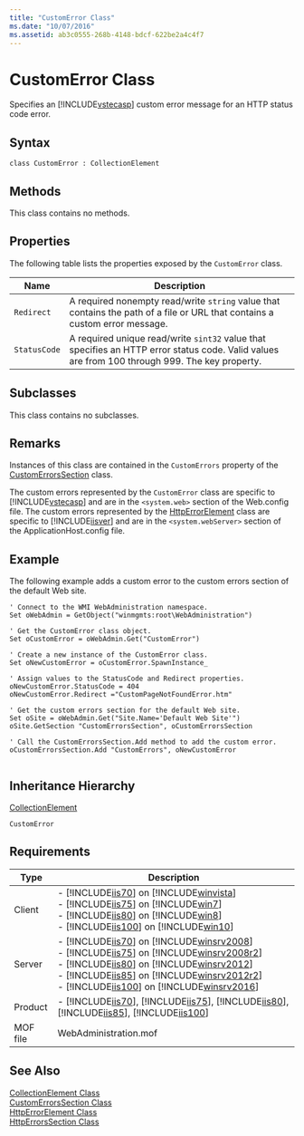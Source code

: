 ```yaml
---
title: "CustomError Class"
ms.date: "10/07/2016"
ms.assetid: ab3c0555-268b-4148-bdcf-622be2a4c4f7
---
```

# CustomError Class
Specifies an [!INCLUDE[vstecasp](../wmi-provider/includes/vstecasp-md.md)] custom error message for an HTTP status code error.  
  
## Syntax  
  
```vbs  
class CustomError : CollectionElement  
```  
  
## Methods  
 This class contains no methods.  
  
## Properties  
 The following table lists the properties exposed by the `CustomError` class.  
  
|Name|Description|  
|----------|-----------------|  
|`Redirect`|A required nonempty read/write `string` value that contains the path of a file or URL that contains a custom error message.|  
|`StatusCode`|A required unique read/write `sint32` value that specifies an HTTP error status code. Valid values are from 100 through 999. The key property.|  
  
## Subclasses  
 This class contains no subclasses.  
  
## Remarks  
 Instances of this class are contained in the `CustomErrors` property of the [CustomErrorsSection](../wmi-provider/customerrorssection-class.md) class.  
  
 The custom errors represented by the `CustomError` class are specific to [!INCLUDE[vstecasp](../wmi-provider/includes/vstecasp-md.md)] and are in the `<system.web>` section of the Web.config file. The custom errors represented by the [HttpErrorElement](../wmi-provider/httperrorelement-class.md) class are specific to [!INCLUDE[iisver](../wmi-provider/includes/iisver-md.md)] and are in the `<system.webServer>` section of the ApplicationHost.config file.  
  
## Example  
 The following example adds a custom error to the custom errors section of the default Web site.  
  
```  
' Connect to the WMI WebAdministration namespace.  
Set oWebAdmin = GetObject("winmgmts:root\WebAdministration")  
  
' Get the CustomError class object.  
Set oCustomError = oWebAdmin.Get("CustomError")  
  
' Create a new instance of the CustomError class.  
Set oNewCustomError = oCustomError.SpawnInstance_  
  
' Assign values to the StatusCode and Redirect properties.  
oNewCustomError.StatusCode = 404  
oNewCustomError.Redirect ="CustomPageNotFoundError.htm"  
  
' Get the custom errors section for the default Web site.   
Set oSite = oWebAdmin.Get("Site.Name='Default Web Site'")  
oSite.GetSection "CustomErrorsSection", oCustomErrorsSection  
  
' Call the CustomErrorsSection.Add method to add the custom error.  
oCustomErrorsSection.Add "CustomErrors", oNewCustomError  
  
```  
  
## Inheritance Hierarchy  
 [CollectionElement](../wmi-provider/collectionelement-class.md)  
  
 `CustomError`  
  
## Requirements  
  
|Type|Description|  
|----------|-----------------|  
|Client|-   [!INCLUDE[iis70](../wmi-provider/includes/iis70-md.md)] on [!INCLUDE[winvista](../wmi-provider/includes/winvista-md.md)]<br />-   [!INCLUDE[iis75](../wmi-provider/includes/iis75-md.md)] on [!INCLUDE[win7](../wmi-provider/includes/win7-md.md)]<br />-   [!INCLUDE[iis80](../wmi-provider/includes/iis80-md.md)] on [!INCLUDE[win8](../wmi-provider/includes/win8-md.md)]<br />-   [!INCLUDE[iis100](../wmi-provider/includes/iis100-md.md)] on [!INCLUDE[win10](../wmi-provider/includes/win10-md.md)]|  
|Server|-   [!INCLUDE[iis70](../wmi-provider/includes/iis70-md.md)] on [!INCLUDE[winsrv2008](../wmi-provider/includes/winsrv2008-md.md)]<br />-   [!INCLUDE[iis75](../wmi-provider/includes/iis75-md.md)] on [!INCLUDE[winsrv2008r2](../wmi-provider/includes/winsrv2008r2-md.md)]<br />-   [!INCLUDE[iis80](../wmi-provider/includes/iis80-md.md)] on [!INCLUDE[winsrv2012](../wmi-provider/includes/winsrv2012-md.md)]<br />-   [!INCLUDE[iis85](../wmi-provider/includes/iis85-md.md)] on [!INCLUDE[winsrv2012r2](../wmi-provider/includes/winsrv2012r2-md.md)]<br />-   [!INCLUDE[iis100](../wmi-provider/includes/iis100-md.md)] on [!INCLUDE[winsrv2016](../wmi-provider/includes/winsrv2016-md.md)]|  
|Product|-   [!INCLUDE[iis70](../wmi-provider/includes/iis70-md.md)], [!INCLUDE[iis75](../wmi-provider/includes/iis75-md.md)], [!INCLUDE[iis80](../wmi-provider/includes/iis80-md.md)], [!INCLUDE[iis85](../wmi-provider/includes/iis85-md.md)], [!INCLUDE[iis100](../wmi-provider/includes/iis100-md.md)]|  
|MOF file|WebAdministration.mof|  
  
## See Also  
 [CollectionElement Class](../wmi-provider/collectionelement-class.md)   
 [CustomErrorsSection Class](../wmi-provider/customerrorssection-class.md)   
 [HttpErrorElement Class](../wmi-provider/httperrorelement-class.md)   
 [HttpErrorsSection Class](../wmi-provider/httperrorssection-class.md)